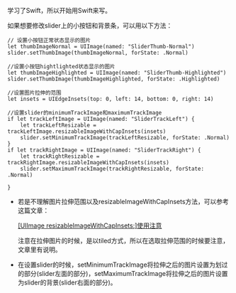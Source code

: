 学习了Swift，所以开始用Swift来写。

如果想要修改slider上的小按钮和背景条，可以用以下方法：

    // 设置小按钮正常状态显示的图片
    let thumbImageNormal = UIImage(named: "SliderThumb-Normal")
    slider.setThumbImage(thumbImageNormal, forState: .Normal)
    
    //设置小按钮hightlighted状态显示的图片
    let thumbImageHighlighted = UIImage(named: "SliderThumb-Highlighted")
    slider.setThumbImage(thumbImageHighlighted, forState: .Highlighted)
    
    //设置图片拉伸的范围
    let insets = UIEdgeInsets(top: 0, left: 14, bottom: 0, right: 14)
    
    //设置slider的minimumTrackImage和maximumTrackImage
    if let trackLeftImage = UIImage(named: "SliderTrackLeft") { 
        let trackLeftResizable = trackLeftImage.resizableImageWithCapInsets(insets)     
        slider.setMinimumTrackImage(trackLeftResizable, forState: .Normal)    }    if let trackRightImage = UIImage(named: "SliderTrackRight") {        let trackRightResizable = trackRightImage.resizableImageWithCapInsets(insets)        slider.setMaximumTrackImage(trackRightResizable, forState: .Normal) 
    }
    
- 若是不理解图片拉伸范围以及resizableImageWithCapInsets方法，可以参考这篇文章：
    
    [[UIImage resizableImageWithCapInsets:]使用注意](http://www.cnblogs.com/heyonggang/archive/2013/12/19/3482733.html)

    注意在拉伸图片的时候，是以tiled方式，所以在选取拉伸范围的时候要注意，文章里有说明。    - 在设置slider的时候，setMinimumTrackImage将拉伸之后的图片设置为划过的部分(slider左面的部分)，setMaximumTrackImage将拉伸之后的图片设置为slider的背景(slider右面的部分)。